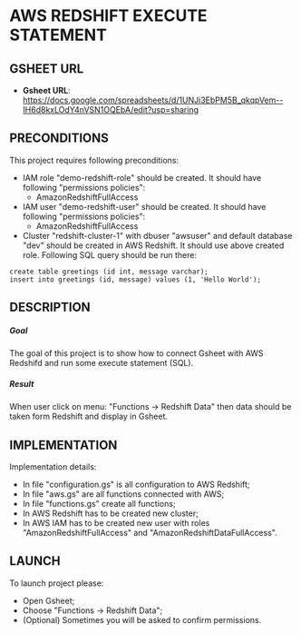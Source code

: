 AWS REDSHIFT EXECUTE STATEMENT
===============================


GSHEET URL
----------

* **Gsheet URL**: https://docs.google.com/spreadsheets/d/1UNJi3EbPM5B_qkqpVem--IH6d8kxLOdY4nVSN1OQEbA/edit?usp=sharing


PRECONDITIONS
-------------

This project requires following preconditions:
* IAM role "demo-redshift-role" should be created. It should have following "permissions policies":
  * AmazonRedshiftFullAccess
* IAM user "demo-redshift-user" should be created. It should have following "permissions policies":
  * AmazonRedshiftFullAccess
* Cluster "redshift-cluster-1" with dbuser "awsuser" and default database "dev" should be created in AWS Redshift. It should use above created role. 
Following SQL query should be run there:
```
create table greetings (id int, message varchar);
insert into greetings (id, message) values (1, 'Hello World');
```


DESCRIPTION
-----------

##### Goal
The goal of this project is to show how to connect Gsheet with AWS Redshifd and run some execute statement (SQL).

##### Result 
When user click on menu: "Functions -> Redshift Data" then data should be taken form Redshift and display in Gsheet.


IMPLEMENTATION
-----------

Implementation details:
* In file "configuration.gs" is all configuration to AWS Redshift;
* In file "aws.gs" are all functions connected with AWS;
* In file "functions.gs" create all functions;
* In AWS Redshift has to be created new cluster;
* In AWS IAM has to be created new user with roles "AmazonRedshiftFullAccess" and "AmazonRedshiftDataFullAccess". 
  

LAUNCH
------

To launch project please:
* Open Gsheet;
* Choose "Functions -> Redshift Data";
* (Optional) Sometimes you will be asked to confirm permissions.